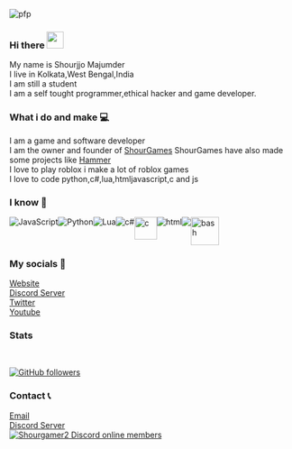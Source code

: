 ![ pfp](https://avatars.githubusercontent.com/u/90188229?s=40&v=4 "pfp") <br>
### Hi there  <img src="https://github.com/shourgamer2/shourgamer2/blob/main/wave.gif?raw=true" width="30px">
My name is Shourjjo Majumder <br>
I live in Kolkata,West Bengal,India <br>
I am still a student <br>
I am a self tought programmer,ethical hacker and game developer.
### What i do and make 💻
I am a game and software developer <br>
I am the owner and founder of <a href="https://github.com/ShourGames">ShourGames</a> ShourGames have also made some projects like <a href="https://github.com/HammerDiscordBot">Hammer</a> <br>
I love to play roblox i make a lot of roblox games <br>
I love to code python,c#,lua,htmljavascript,c and js
### I know 📖
<div style="display: flex;">
 
  <img alt="JavaScript" src="https://img.shields.io/badge/javascript%20-%23323330.svg?&style=for-the-badge&logo=javascript&logoColor=%23F7DF1E"/>
  <img alt="Python" src="https://img.shields.io/badge/python%20-%2314354C.svg?&style=for-the-badge&logo=python&logoColor=white"/>
 <img alt="Lua" src="https://img.shields.io/badge/lua-%232C2D72.svg?style=for-the-badge&logo=lua&logoColor=white"/>
  <img alt="c#" src="https://img.shields.io/badge/c%23-%23239120.svg?style=for-the-badge&logo=c-sharp&logoColor=white"/>
    <img alt="c" src="https://user-images.githubusercontent.com/11306104/28999421-69312b92-7a03-11e7-9268-a1a8756b5442.png" height=40/>
  
   <img alt="html" src="https://img.shields.io/badge/html5-%23E34F26.svg?style=for-the-badge&logo=html5&logoColor=white"/>
  <img src="https://img.shields.io/badge/git-%23F05033.svg?style=for-the-badge&logo=git&logoColor=white">
 <img alt="bash" src="https://camo.githubusercontent.com/a7de91b915d8b286dda762e3683d9a1c961692d43f8349d020ecd54634a823cf/68747470733a2f2f63646e2e7261776769742e636f6d2f6f64622f6f6666696369616c2d626173682d6c6f676f2f6d61737465722f6173736574732f4c6f676f732f4964656e746974792f504e472f424153485f6c6f676f2d7472616e73706172656e742d62672d636f6c6f722e706e67" height=50>
 
 

</div>

### My socials  📱 
<a href="https://shourgamer2.tk/">Website</a> <br>
<a href="https://discord.gg/4Ekyvrkyxn" title="" class="link-like-text">Discord Server</a> <br>
<a href="https://twitter.com/shourgamer2">Twitter</a> <br>
<a href="https://www.youtube.com/channel/UCPMpIlMTa3hC0NjYQUKXAeA" title="" class="link-like-text">Youtube</a>



### Stats
 <br>


[![GitHub followers](https://img.shields.io/github/followers/shourgamer2.svg?style=social&label=Follow&maxAge=2592000)](https://github.com/shourgamer2?tab=followers)

### Contact 📞
<a href = "mailto: contact@shourgamer2.tk">Email</a> <br>
<a href="https://discord.gg/4Ekyvrkyxn" title="" class="link-like-text">Discord Server</a> <br>
[![Shourgamer2 Discord online members](https://badgen.net/discord/online-members/4Ekyvrkyxn)](https://discord.gg/4Ekyvrkyxn)
